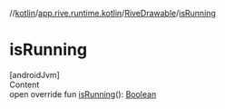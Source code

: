 //[kotlin](../../../index.md)/[app.rive.runtime.kotlin](../index.md)/[RiveDrawable](index.md)/[isRunning](is-running.md)



# isRunning  
[androidJvm]  
Content  
open override fun [isRunning](is-running.md)(): [Boolean](https://kotlinlang.org/api/latest/jvm/stdlib/kotlin/-boolean/index.html)  



